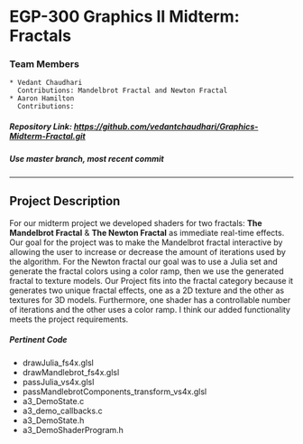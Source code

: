 # EGP-300 Graphics II Midterm: Fractals
### Team Members
    * Vedant Chaudhari  
      Contributions: Mandelbrot Fractal and Newton Fractal
    * Aaron Hamilton
      Contributions:
##### Repository Link: <https://github.com/vedantchaudhari/Graphics-Midterm-Fractal.git>
##### Use master branch, most recent commit  

***
## Project Description
For our midterm project we developed shaders for two fractals: **The Mandelbrot Fractal** & **The Newton Fractal** as immediate real-time effects. Our goal for the project was to make the Mandelbrot fractal interactive by allowing the user to increase or decrease the amount of iterations used by the algorithm. For the Newton fractal our goal was to use a Julia set and generate the fractal colors using a color ramp, then we use the generated fractal to texture models. 
Our Project fits into the fractal category because it generates two unique fractal effects, one as a 2D texture and the other as textures for 3D models. Furthermore, one shader has a controllable number of iterations and the other uses a color ramp. I think our added functionality meets the project requirements.

##### Pertinent Code
* drawJulia_fs4x.glsl
* drawMandlebrot_fs4x.glsl
* passJulia_vs4x.glsl
* passMandlebrotComponents_transform_vs4x.glsl
* a3_DemoState.c
* a3_demo_callbacks.c
* a3_DemoState.h
* a3_DemoShaderProgram.h
